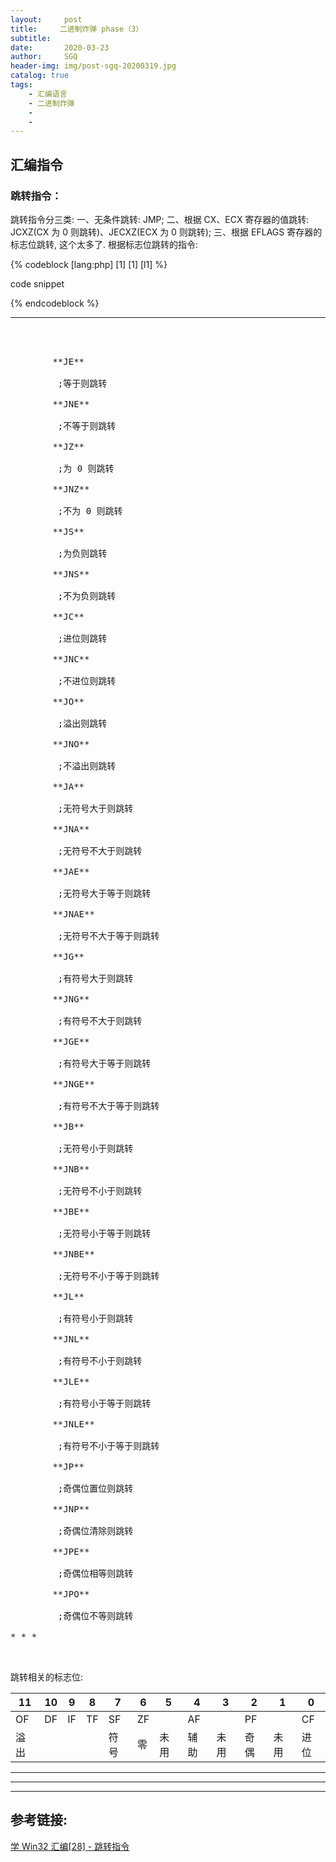 ```yaml
---
layout:     post
title:     二进制炸弹 phase（3）
subtitle:   
date:       2020-03-23
author:     SGQ
header-img: img/post-sgq-20200319.jpg
catalog: true
tags:
    - 汇编语言
    - 二进制炸弹
    - 
    - 
---
```


## 汇编指令

### 跳转指令：



跳转指令分三类:
一、无条件跳转: JMP;
二、根据 CX、ECX 寄存器的值跳转: JCXZ(CX 为 0 则跳转)、JECXZ(ECX 为 0 则跳转);
三、根据 EFLAGS 寄存器的标志位跳转, 这个太多了.
根据标志位跳转的指令:

{% codeblock [lang:php] [1] [1] [l1] %}

code snippet

{% endcodeblock %}


* * *
<pre class="asm">      


        **JE**

         ;等于则跳转

        **JNE**

         ;不等于则跳转

        **JZ**

         ;为 0 则跳转

        **JNZ**

         ;不为 0 则跳转

        **JS**

         ;为负则跳转

        **JNS**

         ;不为负则跳转

        **JC**

         ;进位则跳转

        **JNC**

         ;不进位则跳转

        **JO**

         ;溢出则跳转

        **JNO**

         ;不溢出则跳转

        **JA**

         ;无符号大于则跳转

        **JNA**

         ;无符号不大于则跳转

        **JAE**

         ;无符号大于等于则跳转

        **JNAE**

         ;无符号不大于等于则跳转

        **JG**

         ;有符号大于则跳转

        **JNG**

         ;有符号不大于则跳转

        **JGE**

         ;有符号大于等于则跳转

        **JNGE**

         ;有符号不大于等于则跳转

        **JB**

         ;无符号小于则跳转

        **JNB**

         ;无符号不小于则跳转

        **JBE**

         ;无符号小于等于则跳转

        **JNBE**

         ;无符号不小于等于则跳转

        **JL**

         ;有符号小于则跳转

        **JNL**

         ;有符号不小于则跳转

        **JLE**

         ;有符号小于等于则跳转

        **JNLE**

         ;有符号不小于等于则跳转

        **JP**

         ;奇偶位置位则跳转

        **JNP**

         ;奇偶位清除则跳转

        **JPE**

         ;奇偶位相等则跳转

        **JPO**

         ;奇偶位不等则跳转

* * *

    </pre>

 

跳转相关的标志位:

| 11 | 10 | 9 | 8 | 7 | 6 | 5 | 4 | 3 | 2 | 1 | 0 |
| --- | --- | --- | --- | --- | --- | --- | --- | --- | --- | --- | --- |
| OF | DF | IF | TF | SF | ZF | 　 | AF | 　 | PF | 　 | CF |
| 溢出 |  |  |  | 符号 | 零 | 未用 | 辅助 | 未用 | 奇偶 | 未用 | 进位 |

* * *



* * *


















  






























































***
## 参考链接:
[学 Win32 汇编[28] - 跳转指令](https://www.cnblogs.com/del/archive/2010/04/16/1713886.html)
